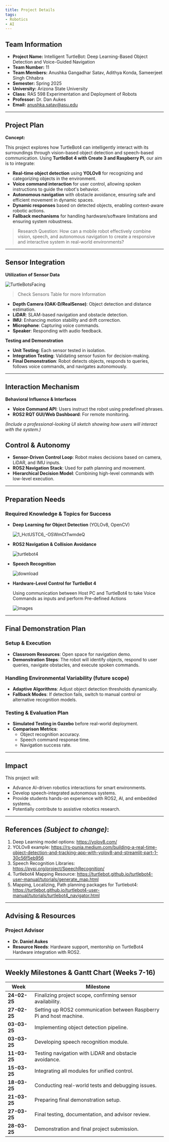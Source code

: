 ```yaml
---
title: Project Details
tags:
- Robotics
- AI
---
```


## Team Information

- **Project Name:** Intelligent TurtleBot: Deep Learning-Based Object Detection and Voice-Guided Navigation
- **Team Number:** 11
- **Team Members:** Anushka Gangadhar Satav, Adithya Konda, Sameerjeet Singh Chhabra
- **Semester:** Spring 2025
- **University:** Arizona State University
- **Class:** RAS 598 Experimentation and Deployment of Robots
- **Professor:** Dr. Dan Aukes
- **Email:** anushka.satav@asu.edu

---
## Project Plan

**Concept:** 

This project explores how TurtleBot4 can intelligently interact with its surroundings through vision-based object detection and speech-based communication. Using **TurtleBot 4 with Create 3 and Raspberry Pi**, our aim is to integrate:  

- **Real-time object detection** using **YOLOv8** for recognizing and categorizing objects in the environment.  
- **Voice command interaction** for user control, allowing spoken instructions to guide the robot's behavior.  
- **Autonomous navigation** with obstacle avoidance, ensuring safe and efficient movement in dynamic spaces.  
- **Dynamic responses** based on detected objects, enabling context-aware robotic actions.  
- **Fallback mechanisms** for handling hardware/software limitations and ensuring system robustness.  

> Research Question: 
> How can a mobile robot effectively combine vision, speech, and autonomous navigation to create a responsive and interactive system in real-world environments?

---
## Sensor Integration

**Utilization of Sensor Data**

![TurtleBotsFacing](https://github.com/user-attachments/assets/dfe928cf-b7cf-4cf4-82e4-b80c5853edfc)

> Check Sensors Table for more Information

- **Depth Camera (OAK-D/RealSense)**: Object detection and distance estimation.
- **LiDAR**: SLAM-based navigation and obstacle detection.
- **IMU**: Enhancing motion stability and drift correction.
- **Microphone**: Capturing voice commands.
- **Speaker**: Responding with audio feedback.

**Testing and Demonstration**

- **Unit Testing**: Each sensor tested in isolation.
- **Integration Testing**: Validating sensor fusion for decision-making.
- **Final Demonstration**: Robot detects objects, responds to queries, follows voice commands, and navigates autonomously.

---
## Interaction Mechanism

**Behavioral Influence & Interfaces**

- **Voice Command API**: Users instruct the robot using predefined phrases.
- **ROS2 RQT GUI/Web Dashboard**: For remote monitoring.

*(Include a professional-looking UI sketch showing how users will interact with the system.)*

## Control & Autonomy

- **Sensor-Driven Control Loop**: Robot makes decisions based on camera, LiDAR, and IMU inputs.
- **ROS2 Navigation Stack**: Used for path planning and movement.
- **Hierarchical Decision Model**: Combining high-level commands with low-level execution.



---
## Preparation Needs

### Required Knowledge & Topics for Success

- **Deep Learning for Object Detection** (YOLOv8, OpenCV)
  
  ![1_HctUSTC6_-OSWmCtTwmdeQ](https://github.com/user-attachments/assets/b6a43a67-39f3-478a-89bd-19b4d52bfc7f)

- **ROS2 Navigation & Collision Avoidance**
  
  ![turtlebot4](https://github.com/user-attachments/assets/688f6b41-9997-4dbe-bbdc-381155b9fe72)

- **Speech Recognition**
  
  ![download](https://github.com/user-attachments/assets/2f24f9f2-9335-4004-8189-de530818126a)

- **Hardware-Level Control for TurtleBot 4**
  
  Using communication between Host PC and TurtleBot4 to take Voice Commands as inputs and perform Pre-defined Actions

  ![images](https://github.com/user-attachments/assets/6b89eaaf-8b66-48bb-af69-54fefb0fac88)


---
## Final Demonstration Plan

### Setup & Execution

- **Classroom Resources**: Open space for navigation demo.
- **Demonstration Steps**: The robot will identify objects, respond to user queries, navigate obstacles, and execute spoken commands.

### Handling Environmental Variability (future scope)

- **Adaptive Algorithms**: Adjust object detection thresholds dynamically.
- **Fallback Modes**: If detection fails, switch to manual control or alternative recognition models.

### Testing & Evaluation Plan

- **Simulated Testing in Gazebo** before real-world deployment.
- **Comparison Metrics**:
  - Object recognition accuracy.
  - Speech command response time.
  - Navigation success rate.

---
## Impact

This project will:

- Advance AI-driven robotics interactions for smart environments.
- Develop speech-integrated autonomous systems.
- Provide students hands-on experience with ROS2, AI, and embedded systems.
- Potentially contribute to assistive robotics research.
---


## References *(Subject to change)*:

1. Deep Learning model options: https://yolov8.com/
2. YOLOv8 example: https://rs-punia.medium.com/building-a-real-time-object-detection-and-tracking-app-with-yolov8-and-streamlit-part-1-30c56f5eb956
3. Speech Recognition Libraries: https://pypi.org/project/SpeechRecognition/
4. Turtlebot4 Mapping Resource: https://turtlebot.github.io/turtlebot4-user-manual/tutorials/generate_map.html
5. Mapping, Localizing, Path planning packages for Turtlebot4: https://turtlebot.github.io/turtlebot4-user-manual/tutorials/turtlebot4_navigator.html

---
## Advising & Resources

### Project Advisor

- **Dr. Daniel Aukes** 
- **Resource Needs**: Hardware support, mentorship on TurtleBot4 Hardware integration with ROS2.

---
## Weekly Milestones & Gantt Chart (Weeks 7-16)

| **Week** | **Milestone** |
|----------|--------------|
| **24-02-25**  | Finalizing project scope, confirming sensor availability. |
| **27-02-25**  | Setting up ROS2 communication between Raspberry Pi and host machine. |
| **03-03-25**  | Implementing object detection pipeline. |
| **03-03-25** | Developing speech recognition module. |
| **11-03-25** | Testing navigation with LiDAR and obstacle avoidance. |
| **15-03-25** | Integrating all modules for unified control. |
| **18-03-25** | Conducting real-world tests and debugging issues. |
| **21-03-25** | Preparing final demonstration setup. |
| **27-03-25** | Final testing, documentation, and advisor review. |
| **28-03-25** | Demonstration and final project submission. |
